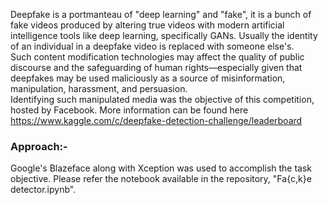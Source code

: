 Deepfake is a portmanteau of "deep learning" and "fake", it is a bunch of fake videos produced by altering true videos with modern artificial intelligence tools like deep learning, specifically GANs.  Usually the identity of an individual in a deepfake video is replaced with someone else's.  
Such content modification technologies may affect the quality of public discourse and the safeguarding of human rights—especially given that deepfakes may be used maliciously as a source of misinformation, manipulation, harassment, and persuasion.  
Identifying such manipulated media was the objective of this competition, hosted by Facebook.
More information can be found here https://www.kaggle.com/c/deepfake-detection-challenge/leaderboard  

### Approach:-
Google's Blazeface along with Xception was used to accomplish the task objective. Please refer the notebook available in the repository, "Fa{c,k}e detector.ipynb".
